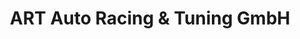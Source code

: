 ---
title: "ART Auto Racing & Tuning GmbH"
url: /juelich/art-auto-racing-und-tuning-gmbh/
shop: Autohaus
---